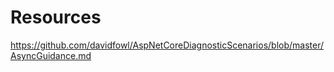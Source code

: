 # Resources

https://github.com/davidfowl/AspNetCoreDiagnosticScenarios/blob/master/AsyncGuidance.md
